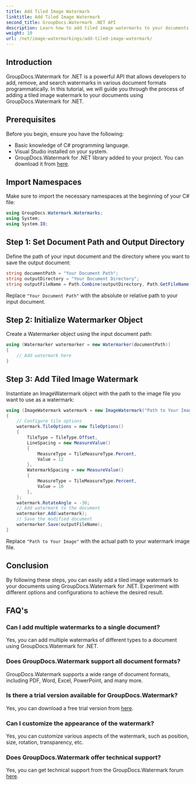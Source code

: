 ```yaml
---
title: Add Tiled Image Watermark
linktitle: Add Tiled Image Watermark
second_title: GroupDocs.Watermark .NET API
description: Learn how to add tiled image watermarks to your documents using GroupDocs.Watermark for .NET. Easy, efficient, and customizable.
weight: 10
url: /net/image-watermarkings/add-tiled-image-watermark/
---
```

## Introduction
GroupDocs.Watermark for .NET is a powerful API that allows developers to add, remove, and search watermarks in various document formats programmatically. In this tutorial, we will guide you through the process of adding a tiled image watermark to your documents using GroupDocs.Watermark for .NET.
## Prerequisites
Before you begin, ensure you have the following:
- Basic knowledge of C# programming language.
- Visual Studio installed on your system.
- GroupDocs.Watermark for .NET library added to your project. You can download it from [here](https://releases.groupdocs.com/Watermark/net/).

## Import Namespaces
Make sure to import the necessary namespaces at the beginning of your C# file:
```csharp
using GroupDocs.Watermark.Watermarks;
using System;
using System.IO;
```
## Step 1: Set Document Path and Output Directory
Define the path of your input document and the directory where you want to save the output document:
```csharp
string documentPath = "Your Document Path";
string outputDirectory = "Your Document Directory";
string outputFileName = Path.Combine(outputDirectory, Path.GetFileName(documentPath));
```
Replace `"Your Document Path"` with the absolute or relative path to your input document.
## Step 2: Initialize Watermarker Object
Create a Watermarker object using the input document path:
```csharp
using (Watermarker watermarker = new Watermarker(documentPath))
{
    // Add watermark here
}
```
## Step 3: Add Tiled Image Watermark
Instantiate an ImageWatermark object with the path to the image file you want to use as a watermark:
```csharp
using (ImageWatermark watermark = new ImageWatermark("Path to Your Image"))
{
    // Configure tile options
    watermark.TileOptions = new TileOptions()
    {
        TileType = TileType.Offset,
        LineSpacing = new MeasureValue()
        {
            MeasureType = TileMeasureType.Percent,
            Value = 12
        },
        WatermarkSpacing = new MeasureValue()
        {
            MeasureType = TileMeasureType.Percent,
            Value = 10
        },
    };
    watermark.RotateAngle = -30;
    // Add watermark to the document
    watermarker.Add(watermark);
    // Save the modified document
    watermarker.Save(outputFileName);
}
```
Replace `"Path to Your Image"` with the actual path to your watermark image file.

## Conclusion
By following these steps, you can easily add a tiled image watermark to your documents using GroupDocs.Watermark for .NET. Experiment with different options and configurations to achieve the desired result.
## FAQ's
### Can I add multiple watermarks to a single document?
Yes, you can add multiple watermarks of different types to a document using GroupDocs.Watermark for .NET.
### Does GroupDocs.Watermark support all document formats?
GroupDocs.Watermark supports a wide range of document formats, including PDF, Word, Excel, PowerPoint, and many more.
### Is there a trial version available for GroupDocs.Watermark?
Yes, you can download a free trial version from [here](https://releases.groupdocs.com/).
### Can I customize the appearance of the watermark?
Yes, you can customize various aspects of the watermark, such as position, size, rotation, transparency, etc.
### Does GroupDocs.Watermark offer technical support?
Yes, you can get technical support from the GroupDocs.Watermark forum [here](https://forum.groupdocs.com/c/watermark/19).
